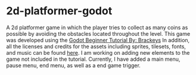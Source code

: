 # 2d-platformer-godot
A 2d platformer game in which the player tries to collect as many coins as possible by avoiding the obstacles located throughout the level. This game was developed using the [Godot Beginner Tutorial By: Brackeys](https://www.youtube.com/watch?v=LOhfqjmasi0)
In addition, all the licenses and credits for the assets including sprites, tilesets, fonts, and music can be found [here](https://github.com/Miramoop/2d-platformer-godot/blob/main/Assets/LICENSE%20%26%20CREDITS.txt). I am working on adding new elements to the game not included in the tutorial. Currently, I have added a main menu, pause menu, end menu, as well as a end game trigger.
